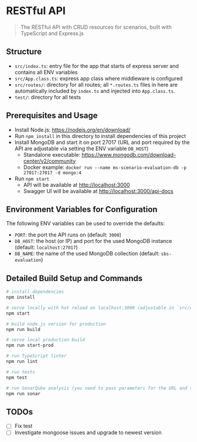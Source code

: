 # RESTful API

> The RESTful API with CRUD resources for scenarios, built with TypeScript and Express.js

## Structure

-   `src/index.ts`: entry file for the app that starts of express server and contains all ENV variables
-   `src/App.class.ts`: express app class where middleware is configured
-   `src/routes/`: directory for all routes; all `*.routes.ts` files in here are automatically included by `index.ts` and injected into `App.class.ts`.
-   `test/`: directory for all tests

## Prerequisites and Usage

-   Install Node.js: <https://nodejs.org/en/download/>
-   Run `npm install` in this directory to install dependencies of this project
-   Install MongoDB and start it on port 27017 (URL and port required by the API are adjustable via setting the ENV variable `DB_HOST`)
    -   Standalone executable: <https://www.mongodb.com/download-center/v2/community>
    -   Docker example: `docker run --name ms-scenario-evaluation-db -p 27017:27017 -d mongo:4`
-   Run `npm start`
    -   API will be available at <http://localhost:3000>
    -   Swagger UI will be available at <http://localhost:3000/api-docs>

## Environment Variables for Configuration

The following ENV variables can be used to override the defaults:

-   `PORT`: the port the API runs on (default: `3000`)
-   `DB_HOST`: the host (or IP) and port for the used MongoDB instance (default: `localhost:27017`)
-   `DB_NAME`: the name of the used MongoDB collection (default: `sbs-evaluation`)

## Detailed Build Setup and Commands

```bash
# install dependencies
npm install

# serve locally with hot reload on localhost:3000 (adjustable in `src/config/config.ts` or with ENV variable `PORT`)
npm start

# build node.js version for production
npm run build

# serve local production build
npm run start-prod

# run TypeScript linter
npm run lint

# run tests
npm test

# run SonarQube analysis (you need to pass parameters for the URL and token)
npm run sonar
```

## TODOs

-   [ ] Fix test
-   [ ] Investigate mongoose issues and upgrade to newest version
